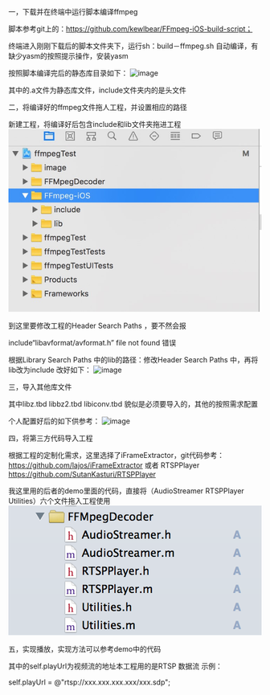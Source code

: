 一，下载并在终端中运行脚本编译ffmpeg

脚本参考git上的：https://github.com/kewlbear/FFmpeg-iOS-build-script；

终端进入刚刚下载后的脚本文件夹下，运行sh：build－ffmpeg.sh 自动编译，有缺少yasm的按照提示操作，安装yasm

按照脚本编译完后的静态库目录如下：
![image](https://github.com/jiqiaochun/ffmpegTest/blob/master/image/lujing.jepg)

其中的.a文件为静态库文件，include文件夹内的是头文件

二，将编译好的ffmpeg文件拖人工程，并设置相应的路径

新建工程，将编译好后包含include和lib文件夹拖进工程
![image](https://github.com/jiqiaochun/ffmpegTest/blob/master/image/ffmpeg-ios.jpeg)

到这里要修改工程的Header Search Paths ，要不然会报 

include“libavformat/avformat.h” file not found  错误

根据Library Search Paths 中的lib的路径：修改Header Search Paths 中，再将lib改为include
改好如下：
![image](https://github.com/jiqiaochun/ffmpegTest/blob/master/image/headersearch.jepg)


三，导入其他库文件

其中libz.tbd libbz2.tbd libiconv.tbd 貌似是必须要导入的，其他的按照需求配置

个人配置好后的如下供参考：
![image](https://github.com/jiqiaochun/ffmpegTest/blob/master/image/link.jepg)


四，将第三方代码导入工程

根据工程的定制化需求，这里选择了iFrameExtractor，git代码参考：https://github.com/lajos/iFrameExtractor 或者 RTSPPlayer    https://github.com/SutanKasturi/RTSPPlayer

我这里用的后者的demo里面的代码，直接将（AudioStreamer  RTSPPlayer  Utilities）六个文件拖入工程使用
![image](https://github.com/jiqiaochun/ffmpegTest/blob/master/image/FFMpegDecoder.png)


五，实现播放，实现方法可以参考demo中的代码

其中的self.playUrl为视频流的地址本工程用的是RTSP 数据流  示例：

self.playUrl = @"rtsp://xxx.xxx.xxx.xxx/xxx.sdp";

